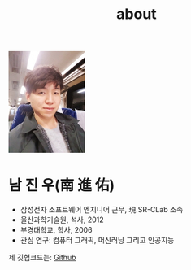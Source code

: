 ﻿---
layout: page
title: about
permalink: /about/
---

![title](./assets/profile.jpg)

# 남 진 우(南 進 佑)
* 삼성전자 소프트웨어 엔지니어 근무, 現 SR-CLab 소속 
* 울산과학기술원, 석사, 2012
* 부경대학교, 학사, 2006 
* 관심 연구: 컴퓨터 그래픽, 머신러닝 그리고 인공지능 

제 깃헙코드는:
[Github](https://github.com/junimnjw)  

  


